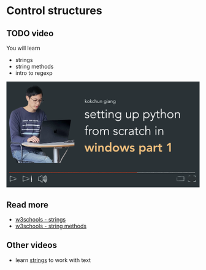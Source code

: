 
# Control structures

## TODO video

You will learn
- strings
- string methods
- intro to regexp 


<a href="" target="_blank">
  <img src="https://github.com/kokchun/assets/blob/main/python_videos/setup_part1.png?raw=true" alt="python setup part 1" width="600">
</a>

## Read more

- [w3schools - strings](https://www.w3schools.com/python/python_strings.asp)
- [w3schools - string methods](https://www.w3schools.com/python/python_strings_methods.asp)

## Other videos

- learn [strings][string_vid] to work with text

[string_vid]: https://www.youtube.com/watch?v=k9TUPpGqYTo